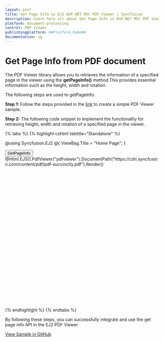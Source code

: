 ```yaml
---
layout: post
title: Get Page Info in EJ2 ASP.NET MVC PDF Viewer | Syncfusion
description: Learn here all about Get Page Info in ASP.NET MVC PDF Viewer component of Syncfusion Essential JS 2 and more.
platform: document-processing
control: PDF Viewer
publishingplatform: ##Platform_Name##
documentation: ug
---
```


# Get Page Info from PDF document

The PDF Viewer library allows you to retrieves the information of a specified page in the viewer using the **getPageInfo()** method.This provides essential information such as the height, width and rotation.

The following steps are used to getPageInfo.

**Step 1:** Follow the steps provided in the [link](https://ej2.syncfusion.com/aspnetmvc/documentation/pdfviewer/getting-started/) to create a simple PDF Viewer sample.

**Step 2:** The following code snippet to implement the functionality for retrieving height, width and rotation of a specified page in the viewer.

{% tabs %}
{% highlight cshtml tabtitle="Standalone" %}

@using Syncfusion.EJ2
@{
    ViewBag.Title = "Home Page";
}

<div>
    <div style="height:500px;width:100%;">
        <!-- Button to trigger Page Info retrieval -->
        <button id="getPageInfo">GetPageInfo</button>
        <!-- Render PDF Viewer -->
        @Html.EJS().PdfViewer("pdfviewer").DocumentPath("https://cdn.syncfusion.com/content/pdf/pdf-succinctly.pdf").Render()
    </div>
</div>

<!-- Ensure necessary Syncfusion scripts and styles are included -->
<script src="https://cdn.syncfusion.com/ej2/27.2.4/dist/ej2.min.js"></script>
<script type="text/javascript">
    window.onload = function () {
        var viewer = document.getElementById('pdfviewer').ej2_instances[0];
        // Add event listener for retrieving page information
        document.getElementById('getPageInfo').addEventListener('click', function () {
            retrievePageInfo();
        });
        function retrievePageInfo() {
            if (viewer) {
                // Set the page index for which info is required
                const pageIndex = 0;
                // To Retrieve and log the page information
                console.log(viewer.getPageInfo(pageIndex));
                // To Log the specific page information details to the console
                var pageInfo = viewer.getPageInfo(pageIndex);
                if (pageInfo) {
                    console.log(`Page Info for Page Index ${pageIndex}:`);
                    console.log(`Height: ${pageInfo.height}`);
                    console.log(`Width: ${pageInfo.width}`);
                    console.log(`Rotation: ${pageInfo.rotation}`);
                }
            }
        }
    };
</script>

{% endhighlight %}
{% endtabs %}

By following these steps, you can successfully integrate and use the get page info API in the EJ2 PDF Viewer.

[View Sample in GitHub](https://github.com/SyncfusionExamples/mvc-pdf-viewer-examples/tree/master/How%20to)